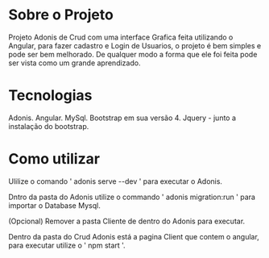 # Sobre o Projeto

Projeto Adonis de Crud com uma interface Grafica feita utilizando o Angular, para fazer cadastro e Login de Usuarios, o projeto é bem simples e pode ser bem melhorado. De qualquer modo a forma que ele foi feita pode ser vista como um grande aprendizado.

# Tecnologias

Adonis.
Angular.
MySql.
Bootstrap em sua versão 4.
Jquery - junto a instalação do bootstrap.

# Como utilizar

Ulilize o comando ' adonis serve --dev ' para executar o Adonis.

Dntro da pasta do Adonis utilize o commando ' adonis migration:run ' para importar o Database Mysql.

(Opcional) Remover a pasta Cliente de dentro do Adonis para executar.

Dentro da pasta do Crud Adonis está a pagina Client que contem o angular, para executar utilize o ' npm start '.
